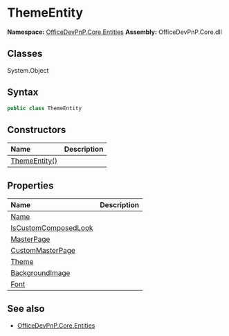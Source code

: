 # ThemeEntity

**Namespace:** [OfficeDevPnP.Core.Entities](OfficeDevPnP.Core.Entities.md)
**Assembly:** OfficeDevPnP.Core.dll
## Classes
System.Object
## Syntax
```C#
public class ThemeEntity
```
## Constructors
|**Name**|**Description**|
|:-----|:-----|
| [ThemeEntity()](ThemeEntityconstructor1details.md) | 
## Properties
|**Name**|**Description**|
|:-----|:-----|
| [Name](ThemeEntity.Name.md) | 
| [IsCustomComposedLook](ThemeEntity.IsCustomComposedLook.md) | 
| [MasterPage](ThemeEntity.MasterPage.md) | 
| [CustomMasterPage](ThemeEntity.CustomMasterPage.md) | 
| [Theme](ThemeEntity.Theme.md) | 
| [BackgroundImage](ThemeEntity.BackgroundImage.md) | 
| [Font](ThemeEntity.Font.md) | 
## See also
- [OfficeDevPnP.Core.Entities](OfficeDevPnP.Core.Entities.md)

